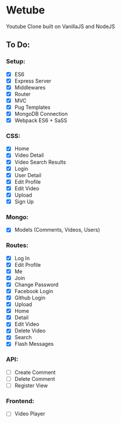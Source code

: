 # Wetube

Youtube Clone built on VanillaJS and NodeJS

## To Do:

### Setup:

- [x] ES6
- [x] Express Server
- [x] Middlewares
- [x] Router
- [x] MVC
- [x] Pug Templates
- [x] MongoDB Connection
- [x] Webpack ES6 + SaSS

### CSS:

- [x] Home
- [x] Video Detail
- [x] Video Search Results
- [x] Login
- [x] User Detail
- [x] Edit Profile
- [x] Edit Video
- [x] Upload
- [x] Sign Up

### Mongo:

- [x] Models (Comments, Videos, Users)

### Routes:

- [x] Log In
- [x] Edit Profile
- [x] Me
- [x] Join
- [x] Change Password
- [x] Facebook Login
- [x] Github Login
- [x] Upload
- [x] Home
- [x] Detail
- [x] Edit Video
- [x] Delete Video
- [x] Search
- [x] Flash Messages

### API:

- [ ] Create Comment
- [ ] Delete Comment
- [ ] Register View

### Frontend:

- [ ] Video Player
